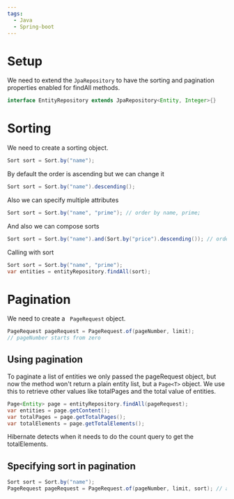 ```yaml
---
tags:
  - Java
  - Spring-boot
---
```

# Setup
We need to extend the `JpaRepository`  to have the sorting and pagination properties enabled for findAll methods.
```java
interface EntityRepository extends JpaRepository<Entity, Integer>{}
```
# Sorting
We need to create a sorting object.
```java
Sort sort = Sort.by("name");
```
By default the order is ascending but we can change it
```java
Sort sort = Sort.by("name").descending();
```
Also we can specify multiple attributes
```java
Sort sort = Sort.by("name", "prime"); // order by name, prime;
```
And also we can compose sorts
```java
Sort sort = Sort.by("name").and(Sort.by("price").descending()); // order by name, price descending;
```
Calling with sort
```java
Sort sort = Sort.by("name", "prime");
var entities = entityRepository.findAll(sort);
```
# Pagination
We need to create a ` PageRequest` object.
```java
PageRequest pageRequest = PageRequest.of(pageNumber, limit);
// pageNumber starts from zero
```
## Using pagination
To paginate a list of entities we only passed the pageRequest object, but now the method won't return a plain entity list, but a `Page<T>` object. We use this to retrieve other values like totalPages and the total value of entities.
```java
Page<Entity> page = entityRepository.findAll(pageRequest);
var entities = page.getContent();
var totalPages = page.getTotalPages();
var totalElements = page.getTotalElements();
```
Hibernate detects when it needs to do the count query to get the totalElements.
## Specifying sort in pagination
```java
Sort sort = Sort.by("name");
PageRequest pageRequest = PageRequest.of(pageNumber, limit, sort); // add sort to the end
```